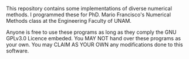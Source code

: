 This repository contains some implementations of diverse numerical methods.
I programmed these for PhD. Mario Francisco's Numerical Methods class at the Engineering Faculty of UNAM.

Anyone is free to use these programs as long as they comply the GNU GPLv3.0 Licence embeded. You MAY NOT hand over these programs as your own. You may CLAIM AS YOUR OWN any modifications done to this software.
